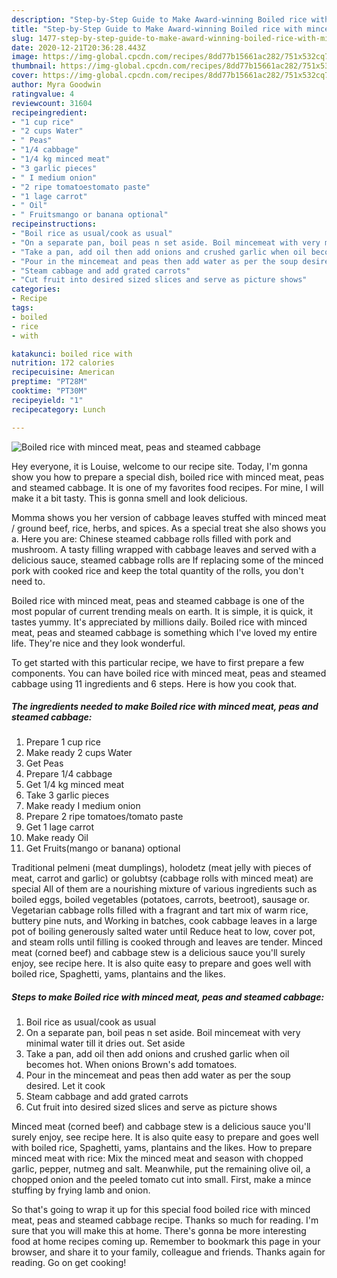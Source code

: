 ```yaml
---
description: "Step-by-Step Guide to Make Award-winning Boiled rice with minced meat, peas and steamed cabbage"
title: "Step-by-Step Guide to Make Award-winning Boiled rice with minced meat, peas and steamed cabbage"
slug: 1477-step-by-step-guide-to-make-award-winning-boiled-rice-with-minced-meat-peas-and-steamed-cabbage
date: 2020-12-21T20:36:28.443Z
image: https://img-global.cpcdn.com/recipes/8dd77b15661ac282/751x532cq70/boiled-rice-with-minced-meat-peas-and-steamed-cabbage-recipe-main-photo.jpg
thumbnail: https://img-global.cpcdn.com/recipes/8dd77b15661ac282/751x532cq70/boiled-rice-with-minced-meat-peas-and-steamed-cabbage-recipe-main-photo.jpg
cover: https://img-global.cpcdn.com/recipes/8dd77b15661ac282/751x532cq70/boiled-rice-with-minced-meat-peas-and-steamed-cabbage-recipe-main-photo.jpg
author: Myra Goodwin
ratingvalue: 4
reviewcount: 31604
recipeingredient:
- "1 cup rice"
- "2 cups Water"
- " Peas"
- "1/4 cabbage"
- "1/4 kg minced meat"
- "3 garlic pieces"
- " I medium onion"
- "2 ripe tomatoestomato paste"
- "1 lage carrot"
- " Oil"
- " Fruitsmango or banana optional"
recipeinstructions:
- "Boil rice as usual/cook as usual"
- "On a separate pan, boil peas n set aside. Boil mincemeat with very minimal water till it dries out. Set aside"
- "Take a pan, add oil then add onions and crushed garlic when oil becomes hot. When onions Brown&#39;s add tomatoes."
- "Pour in the mincemeat and peas then add water as per the soup desired. Let it cook"
- "Steam cabbage and add grated carrots"
- "Cut fruit into desired sized slices and serve as picture shows"
categories:
- Recipe
tags:
- boiled
- rice
- with

katakunci: boiled rice with 
nutrition: 172 calories
recipecuisine: American
preptime: "PT28M"
cooktime: "PT30M"
recipeyield: "1"
recipecategory: Lunch

---
```



![Boiled rice with minced meat, peas and steamed cabbage](https://img-global.cpcdn.com/recipes/8dd77b15661ac282/751x532cq70/boiled-rice-with-minced-meat-peas-and-steamed-cabbage-recipe-main-photo.jpg)

Hey everyone, it is Louise, welcome to our recipe site. Today, I'm gonna show you how to prepare a special dish, boiled rice with minced meat, peas and steamed cabbage. It is one of my favorites food recipes. For mine, I will make it a bit tasty. This is gonna smell and look delicious.

Momma shows you her version of cabbage leaves stuffed with minced meat / ground beef, rice, herbs, and spices. As a special treat she also shows you a. Here you are: Chinese steamed cabbage rolls filled with pork and mushroom. A tasty filling wrapped with cabbage leaves and served with a delicious sauce, steamed cabbage rolls are If replacing some of the minced pork with cooked rice and keep the total quantity of the rolls, you don&#39;t need to.

Boiled rice with minced meat, peas and steamed cabbage is one of the most popular of current trending meals on earth. It is simple, it is quick, it tastes yummy. It's appreciated by millions daily. Boiled rice with minced meat, peas and steamed cabbage is something which I've loved my entire life. They're nice and they look wonderful.


To get started with this particular recipe, we have to first prepare a few components. You can have boiled rice with minced meat, peas and steamed cabbage using 11 ingredients and 6 steps. Here is how you cook that.

<!--inarticleads1-->

##### The ingredients needed to make Boiled rice with minced meat, peas and steamed cabbage:

1. Prepare 1 cup rice
1. Make ready 2 cups Water
1. Get  Peas
1. Prepare 1/4 cabbage
1. Get 1/4 kg minced meat
1. Take 3 garlic pieces
1. Make ready  I medium onion
1. Prepare 2 ripe tomatoes/tomato paste
1. Get 1 lage carrot
1. Make ready  Oil
1. Get  Fruits(mango or banana) optional


Traditional pelmeni (meat dumplings), holodetz (meat jelly with pieces of meat, carrot and garlic) or golubtsy (cabbage rolls with minced meat) are special All of them are a nourishing mixture of various ingredients such as boiled eggs, boiled vegetables (potatoes, carrots, beetroot), sausage or. Vegetarian cabbage rolls filled with a fragrant and tart mix of warm rice, buttery pine nuts, and Working in batches, cook cabbage leaves in a large pot of boiling generously salted water until Reduce heat to low, cover pot, and steam rolls until filling is cooked through and leaves are tender. Minced meat (corned beef) and cabbage stew is a delicious sauce you&#39;ll surely enjoy, see recipe here. It is also quite easy to prepare and goes well with boiled rice, Spaghetti, yams, plantains and the likes. 

<!--inarticleads2-->

##### Steps to make Boiled rice with minced meat, peas and steamed cabbage:

1. Boil rice as usual/cook as usual
1. On a separate pan, boil peas n set aside. Boil mincemeat with very minimal water till it dries out. Set aside
1. Take a pan, add oil then add onions and crushed garlic when oil becomes hot. When onions Brown&#39;s add tomatoes.
1. Pour in the mincemeat and peas then add water as per the soup desired. Let it cook
1. Steam cabbage and add grated carrots
1. Cut fruit into desired sized slices and serve as picture shows


Minced meat (corned beef) and cabbage stew is a delicious sauce you&#39;ll surely enjoy, see recipe here. It is also quite easy to prepare and goes well with boiled rice, Spaghetti, yams, plantains and the likes. How to prepare minced meat with rice: Mix the minced meat and season with chopped garlic, pepper, nutmeg and salt. Meanwhile, put the remaining olive oil, a chopped onion and the peeled tomato cut into small. First, make a mince stuffing by frying lamb and onion. 

So that's going to wrap it up for this special food boiled rice with minced meat, peas and steamed cabbage recipe. Thanks so much for reading. I'm sure that you will make this at home. There's gonna be more interesting food at home recipes coming up. Remember to bookmark this page in your browser, and share it to your family, colleague and friends. Thanks again for reading. Go on get cooking!
